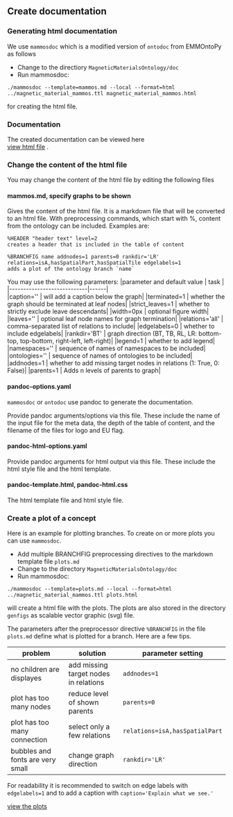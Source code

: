 ## Create documentation 

### Generating html documentation

We use `mammosdoc` which is a modified version of `ontodoc` from EMMOntoPy  as follows

* Change to the directiory `MagneticMaterialsOntology/doc`
* Run mammosdoc: 

```
./mammosdoc --template=mammos.md --local --format=html ../magnetic_material_mammos.ttl magnetic_material_mammos.html  
```
for creating the html file.

### Documentation

The created documentation can be viewed here   
[view html file](https://mammos-project.github.io/MagneticMaterialsOntology/doc/magnetic_material_mammos.html) .

### Change the content of the html file

You may change the content of the html file by editing the following files

#### mammos.md, specify graphs to be shown

Gives the content of the html file. It is a markdown file that will be converted to an html file.
With preprocessing commands, which start with %, content from the ontology can be included.
Examples are:

```
%HEADER "header text" level=2  
creates a header that is included in the table of content

%BRANCHFIG name addnodes=1 parents=0 rankdir='LR' relations=isA,hasSpatialPart,hasSpatialTile edgelabels=1  
adds a plot of the ontology branch `name`
```

You may use the following parameters:
|parameter and default value | task |
|----------------------------|------|  
|caption='' | will add a caption below the graph|
|terminated=1 | whether the graph should be terminated at leaf nodes|
|strict_leaves=1 | whether to strictly exclude leave descendants|
|width=0px | optional figure width|
|leaves='' | optional leaf node names for graph termination|
|relations='all' | comma-separated list of relations to include|
|edgelabels=0 | whether to include edgelabels|
|rankdir='BT' | graph direction (BT, TB, RL, LR: bottom-top, top-bottom, right-left, left-right)|
|legend=1 | whether to add legend|
|namespaces='' | sequence of names of namespaces to be included|
|ontologies='' | sequence of names of ontologies to be included|
|addnodes=1 | whether to add missing target nodes in relations (1: True, 0: False)|
|parents=1 | Adds n levels of parents to graph|

#### pandoc-options.yaml 

`mammosdoc` or `ontodoc` use pandoc to generate the documentation.

Provide pandoc arguments/options via this file. These include the name of the input file for the meta data, the depth of the table of content, and the filename of the files for logo and EU flag.

#### pandoc-html-options.yaml

Provide pandoc arguments for html output via this file. These include the html style file and the html template.

#### pandoc-template.html, pandoc-html.css

The html template file and html style file.

### Create a plot of a concept

Here is an example for plotting branches. To create on or more plots you can use `mammosdoc`. 

* Add multiple BRANCHFIG preprocessing directives to the markdown template file `plots.md` 
* Change to the directory `MagneticMaterialsOntology/doc`
* Run mammosdoc: 

```
./mammosdoc --template=plots.md --local --format=html ../magnetic_material_mammos.ttl plots.html  
```
will create a html file with the plots. The plots are also stored in the directory `genfigs` as scalable vector graphic (svg) file.

The parameters after the preprocessor directive `%BRANCHFIG` in the file `plots.md` define what is plotted for a branch. Here are a few tips.

| problem | solution | parameter setting |
|---------|----------|-------------------|
| no children are displayes | add missing target nodes in relations | `addnodes=1` |
| plot has too many nodes | reduce level of shown parents | `parents=0` | 
| plot has too many connection | select only a few relations | `relations=isA,hasSpatialPart` | 
| bubbles and fonts are very small | change graph direction | `rankdir='LR'` |

For readability it is recommended to switch on edge labels with `edgelabels=1` and to add a caption with `caption='Explain what we see.'`

[view the plots](https://mammos-project.github.io/MagneticMaterialsOntology/doc/plots.html)

